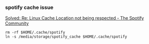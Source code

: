 ###  spotify cache issue


[Solved: Re: Linux Cache Location not being respected - The Spotify Community](https://community.spotify.com/t5/Desktop-Linux/Linux-Cache-Location-not-being-respected/m-p/1266695#M4113 "Solved: Re: Linux Cache Location not being respected - The Spotify Community")


 

```
rm -rf $HOME/.cache/spotify
ln -s /media/storage/spotify_cache $HOME/.cache/spotify
```
